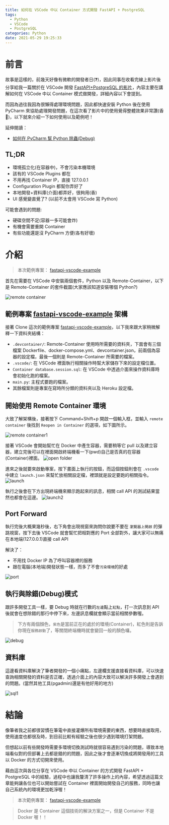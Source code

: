 ```yaml
---
title: 如何在 VSCode 中以 Container 方式開發 FastAPI + PostgreSQL
tags:
  - Python
  - VSCode
  - PostgreSQL
categories: Python
date: 2021-05-29 19:25:33
---
```


<style>
  section.compact {
    font-size: 150%  
  }
  img[alt~="center"] {
    display: block;
    margin: 0 auto;
  }
</style>

# 前言

故事是這樣的，前幾天好像有微軟的開發者日(❓)，因此同事在收看完線上影片後分享給我一篇關於在 VSCode 開發 [FastAPI+PostgreSQL 的影片](https://www.youtube.com/watch?v=FvUpjdWnibo)，內容主要在講解如何在 VSCode 中以 Container 模式做開發，詳細內容以下會提到。

而因為過往我因為很懶得處理環境問題，因此都快速安裝 Python 後在使用 PyCharm 來協助處理開發問題，在這次看了影片中的使用覺得整體效果非常讚(香 🥰)，以下就來介紹一下如何使用以及範例吧！

延伸閱讀：

- [如何在 PyCharm 幫 Python 除蟲(Debug)](https://nijialin.com/2021/05/03/how-to-debug-python-by-pycharm-tw/)
<!-- more -->

## TL;DR

- 環境孤立化(在容器中)，不會污染本機環境
- 該有的 VSCode Plugins 都在
- 不用再找 Container IP，直接 127.0.0.1
- Configuration Plugin 都幫你弄好了
- 本地開發+資料庫(介面)都弄好，很夠用(香)
- UI 感覺變直覺了? (以前不太會用 VSCode 寫 Python)

可能會遇到的問題:

- 硬碟空間不足(容器一多可能會炸)
- 有機會需要重開 Container
- 有些功能還是沒 PyCharm 方便(各有好壞)

# 介紹

> 本次範例專案： [fastapi-vscode-example](https://github.com/louis70109/fastapi-vscode-example)

首先在需要在 VSCode 中安裝兩個套件，Python 以及 Remote-Container，以下是 Remote-Container 的套件截圖(大家應該知道安裝哪個 Python?)

![remote container](https://nijialin.com/images/2021/fastapi-container/remote0.png)

## 範例專案 [fastapi-vscode-example](https://github.com/louis70109/fastapi-vscode-example) 架構

接著 Clone 這次的範例專案 [fastapi-vscode-example](https://github.com/louis70109/fastapi-vscode-example)，以下我來跟大家稍微解釋一下資料夾結構：

- `.devcontainer/`: Remote-Container 使用時所需要的資料夾，下面會有三個檔案 Dockerfile、docker-compose.yml、devcontainer.json，前兩個為容器的設定檔，最後一個則是 Remote-Container 所需要的檔案。
- `.vscode/`: 在 VSCode 裡面執行相關操作時幫大家儲存下來的設定檔位置。
- `Container database.session.sql`: 在 VSCode 中透過介面來操作資料庫時會初始化跑的檔案。
- `main.py`: 主程式要跑的檔案。
- 其餘檔案則是專案在寫時所分類的資料夾以及 Heroku 設定檔。

## 開始使用 Remote Container 環境

大致了解架構後，接著按下 Command+Shift+p 開啟一個輸入框，並輸入 `remote container` 後找到 `Reopen in Container` 的選項，如下圖所示。

![remote container1](https://nijialin.com/images/2021/fastapi-container/remote1.png)

接著 VSCode 會開始幫忙在 Docker 中產生容器，需要稍等它 pull 以及建立容器，建立完後可以在裡面開啟終端機看一下(pwd)自己是否真的在容器(Container)裡面。
![open folder](https://nijialin.com/images/2021/fastapi-container/open1.png)

進來之後就要來啟動專案，按下畫面上執行的按鈕，而這個按鈕則會在 `.vscode` 中建立 `launch.json` 來幫忙放相關設定檔，裡頭就是設定要跑的相關指令。
![launch](https://nijialin.com/images/2021/fastapi-container/lauch1.png)

執行之後會在下方出現終端機來顯示跑起來的訊息，相關 call API 的測試結果當然也都會在這邊。
![launch2](https://nijialin.com/images/2021/fastapi-container/launch2.png)

## Port Forward

執行完後大概果幾秒後，右下角會出現視窗來詢問你說要不要在 `瀏覽器上開啟` 的彈跳視窗，按下去後 VSCode 就會幫忙把相對應的 Port 全部對外，讓大家可以無痛在本地端(127.0.0.1)直接 call API

解決了：

- 不用找 Docker IP 為了呼叫容器裡的服務
- 跟在電腦(本地端)開發狀態一樣，而多了不會`污染環境`的好處

![port](https://nijialin.com/images/2021/fastapi-container/port.png)

## 執行與除錯(Debug)模式

跟許多開發工具一樣，要 Debug 時就在行數的`左邊`點上`紅點`，打一次訊息到 API 後就會在想除錯的那行中停下來，左邊訊息欄就會顯示當前相關參數喔。

> 下方有兩個顏色，`紫色`是當前正在的處於的環境(Container)，紅色則是告訴你現在`服務啟動`了，等關閉終端機時就會變回一般的顏色囉。

![debug](https://nijialin.com/images/2021/fastapi-container/debug1.png)

## 資料庫

這邊看資料庫解決了筆者開發的一個小痛點，左邊欄支援直接看資料庫，可以快速查詢相關開發的資料是否正確，透過介面上的內容大致可以解決許多開發上會遇到的問題。(當然其他工具(pgadmin)還是有他好用的地方)

![sql1](https://nijialin.com/images/2021/fastapi-container/sql1.png)

# 結論

像筆者我之前都很習慣在筆電中直接灌爆所有環境需要的東西，想要時直接取用，使用速度也都很及時，到目前比較有經驗之後也很少遇到環境打架問題。

但想起以前有些開發時需要多環境切換測試時就很容易遇到污染的問題，導致本地端看似對的但部署上去都是錯的的問題，因此之後才會逐漸切換成將開發用的工具以 Docker 的方式切開來使用。

藉由這次與各位分享在 VSCode 中以 Container 的方式開發 FastAPI + PostgreSQL 中的經驗，過程中也讓我釐清了許多操作上的內容，希望透過這篇文章能夠讓各位也可以開始嘗試在 Container 裡面開始開發自己的服務，同時也讓自己系統內的環境更加乾淨喔！

> 本次範例專案： [fastapi-vscode-example](https://github.com/louis70109/fastapi-vscode-example)

> Docker 是 Container 這個技術的解決方案之一，但是 Container 不是 Docker 喔！！
